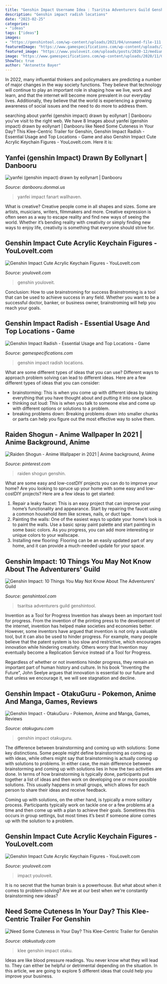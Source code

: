 ```yaml
---
title: "Genshin Impact Username Idea : Tsaritsa Adventurers Guild Genshintool"
description: "Genshin impact radish locations"
date: "2023-02-25"
categories:
- "ideas"
tags: ["ideas"]
images:
- "https://genshintool.com/wp-content/uploads/2021/04/unnamed-file-111.jpg"
featuredImage: "https://www.gamespecifications.com/wp-content/uploads/2020/11/Genshin-Impact-Radish.png"
featured_image: "https://www.youloveit.com/uploads/posts/2020-12/medium/1608139467_youloveit_com_genshin_impact_acrylic_keychain_figure09.jpg"
image: "https://www.gamespecifications.com/wp-content/uploads/2020/11/Genshin-Impact-Radish.png"
ShowToc: true
author: "Antonette Bayer"
---
```



In 2022, many influential thinkers and policymakers are predicting a number of major changes in the way society functions. They believe that technology will continue to play an important role in shaping how we live, work and learn, and that the internet will become more prevalent in our everyday lives. Additionally, they believe that the world is experiencing a growing awareness of social issues and the need to do more to address them.

	

		
searching about yanfei (genshin impact) drawn by eollynart | Danbooru you've visit to the right web. We have 8 Images about yanfei (genshin impact) drawn by eollynart | Danbooru like Need Some Cuteness in Your Day? This Klee-Centric Trailer for Genshin, Genshin Impact Radish - Essential Usage and Top Locations - Game and also Genshin Impact Cute Acrylic Keychain Figures - YouLoveIt.com. Here it is:
		
    
## Yanfei (genshin Impact) Drawn By Eollynart | Danbooru

<img loading=lazy src="https://cdn.donmai.us/sample/da/07/sample-da07204e07ba55a361dcdecdb72174bf.jpg" onerror="this.onerror=null;this.src='https://tse1.mm.bing.net/th?id=OIP.gUccqdIuovVJe83_YWT-DgHaE7&amp;pid=15.1';" alt="yanfei (genshin impact) drawn by eollynart | Danbooru">

_Source: danbooru.donmai.us_

>yanfei impact fanart wallhaven. 

	

What is creative?
Creative people come in all shapes and sizes. Some are artists, musicians, writers, filmmakers and more. Creative expression is often seen as a way to escape reality and find new ways of seeing the world. Whether it’s bending reality with creativity or simply finding new ways to enjoy life, creativity is something that everyone should strive for.

    
## Genshin Impact Cute Acrylic Keychain Figures - YouLoveIt.com

<img loading=lazy src="https://www.youloveit.com/uploads/posts/2020-12/medium/1608139467_youloveit_com_genshin_impact_acrylic_keychain_figure09.jpg" onerror="this.onerror=null;this.src='https://tse2.mm.bing.net/th?id=OIP.fJAhz8trI4GGTh9M_QeVIgHaLf&amp;pid=15.1';" alt="Genshin Impact Cute Acrylic Keychain Figures - YouLoveIt.com">

_Source: youloveit.com_

>genshin youloveit. 

	

Conclusion: How to use brainstroming for success
Brainstroming is a tool that can be used to achieve success in any field. Whether you want to be a successful doctor, banker, or business owner, brainstroming will help you reach your goals.

    
## Genshin Impact Radish - Essential Usage And Top Locations - Game

<img loading=lazy src="https://www.gamespecifications.com/wp-content/uploads/2020/11/Genshin-Impact-Radish.png" onerror="this.onerror=null;this.src='https://tse4.mm.bing.net/th?id=OIP.JTvioIlP4cX_TmGYmcloCQHaEK&amp;pid=15.1';" alt="Genshin Impact Radish - Essential Usage and Top Locations - Game">

_Source: gamespecifications.com_

>genshin impact radish locations. 

	

What are some different types of ideas that you can use?
Different ways to approach problem solving can lead to different ideas. Here are a few different types of ideas that you can consider: 
- brainstorming: This is when you come up with different ideas by taking everything that you have thought about and putting it into one place. 
- thinking out loud: This is when you talk to someone else and come up with different options or solutions to a problem. 
- breaking problems down: Breaking problems down into smaller chunks or parts can help you figure out the most effective way to solve them.

    
## Raiden Shogun - Anime Wallpaper In 2021 | Anime Background, Anime

<img loading=lazy src="https://i.pinimg.com/736x/34/b7/c6/34b7c6cb1e3ad215ad252e938d9a9395.jpg" onerror="this.onerror=null;this.src='https://tse2.mm.bing.net/th?id=OIP.cb-W2EzyHCW4kfhmbst8uQHaNK&amp;pid=15.1';" alt="Raiden Shogun - Anime Wallpaper in 2021 | Anime background, Anime">

_Source: pinterest.com_

>raiden shogun genshin. 

	

What are some easy and low-costDIY projects you can do to improve your home?
Are you looking to spruce up your home with some easy and low-costDIY projects? Here are a few ideas to get started: 
1. Repair a leaky faucet: This is an easy project that can improve your home’s functionality and appearance. Start by repairing the faucet using a common household item like screws, nails, or duct tape. 
2. Painting the walls: One of the easiest ways to update your home’s look is to paint the walls. Use a basic spray paint palette and start painting in some basic colors. As you progress, you can add more interesting or unique colors to your wallscape. 
3. Installing new flooring: Flooring can be an easily updated part of any home, and it can provide a much-needed update for your space.

    
## Genshin Impact: 10 Things You May Not Know About The Adventurers&#039; Guild

<img loading=lazy src="https://genshintool.com/wp-content/uploads/2021/04/unnamed-file-111.jpg" onerror="this.onerror=null;this.src='https://tse1.mm.bing.net/th?id=OIP.oenLZgqMnGewX8xJFbaagwHaDt&amp;pid=15.1';" alt="Genshin Impact: 10 Things You May Not Know About The Adventurers&#039; Guild">

_Source: genshintool.com_

>tsaritsa adventurers guild genshintool. 

	

Invention as a Tool for Progress
Invention has always been an important tool for progress. From the invention of the printing press to the development of the internet, invention has helped make societies and economies better. 
However, some inventors have argued that invention is not only a valuable tool, but it can also be used to hinder progress. For example, many people believe that the patent system is too slow and restrictive, which encourages innovation while hindering creativity. Others worry that Invention may eventually become a Replication Service instead of a Tool for Progress.

Regardless of whether or not inventions hinder progress, they remain an important part of human history and culture. In his book "Inventing the Future", John Seelye argues that innovation is essential to our future and that unless we encourage it, we will see stagnation and decline.

    
## Genshin Impact - OtakuGuru - Pokemon, Anime And Manga, Games, Reviews

<img loading=lazy src="http://www.otakuguru.com/wp-content/uploads/2020/06/GenshinImpact_03.png" onerror="this.onerror=null;this.src='https://tse3.mm.bing.net/th?id=OIP.5Prq3Io4uf-SjspCG2UjWQHaEV&amp;pid=15.1';" alt="Genshin Impact - OtakuGuru - Pokemon, Anime and Manga, Games, Reviews">

_Source: otakuguru.com_

>genshin impact otakuguru. 

	

The difference between brainstorming and coming up with solutions: Some key distinctions.
Some people might define brainstorming as coming up with ideas, while others might say that brainstorming is actually coming up with solutions to problems. In either case, the main difference between brainstorming and coming up with solutions lies in how the two activities are done.
In terms of how brainstorming is typically done, participants put together a list of ideas and then work on developing one or more possible solutions. This usually happens in small groups, which allows for each person to share their ideas and receive feedback.

Coming up with solutions, on the other hand, is typically a more solitary process. Participants typically work on tackle one or a few problems at a time and then come up with a plan to achieve their goals. Sometimes this occurs in group settings, but most times it’s best if someone alone comes up with the solution to a problem.

    
## Genshin Impact Cute Acrylic Keychain Figures - YouLoveIt.com

<img loading=lazy src="http://www.youloveit.com/uploads/posts/2020-12/medium/1608139532_youloveit_com_genshin_impact_acrylic_keychain_figure07.jpg" onerror="this.onerror=null;this.src='https://tse3.mm.bing.net/th?id=OIP.yfCY0u7FjIDwBY8-9fmC_gHaMG&amp;pid=15.1';" alt="Genshin Impact Cute Acrylic Keychain Figures - YouLoveIt.com">

_Source: youloveit.com_

>impact youloveit. 

	

It is no secret that the human brain is a powerhouse. But what about when it comes to problem-solving? Are we at our best when we're constantly brainstorming new ideas?

    
## Need Some Cuteness In Your Day? This Klee-Centric Trailer For Genshin

<img loading=lazy src="https://files.otakustudy.com/wp-content/uploads/2020/10/28163234/maxresdefault-29.jpg" onerror="this.onerror=null;this.src='https://tse1.mm.bing.net/th?id=OIP.1dVgXNBTaRQlYGX6NNThegHaEK&amp;pid=15.1';" alt="Need Some Cuteness in Your Day? This Klee-Centric Trailer for Genshin">

_Source: otakustudy.com_

>klee genshin impact otaku. 

	

Ideas are like blood pressure readings. You never know what they will lead to. They can either be helpful or detrimental depending on the situation. In this article, we are going to explore 5 different ideas that could help you improve your business.

